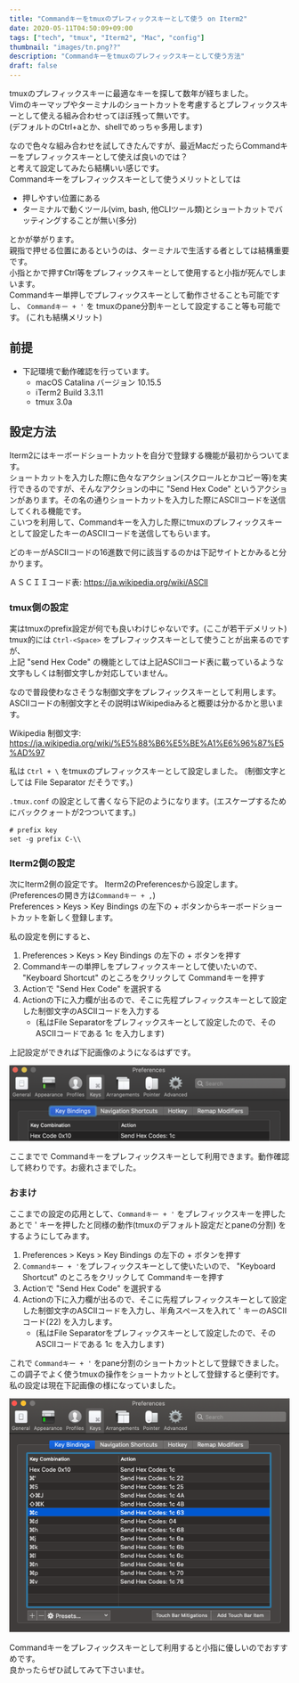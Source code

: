 ```yaml
---
title: "Commandキーをtmuxのプレフィックスキーとして使う on Iterm2"
date: 2020-05-11T04:50:09+09:00
tags: ["tech", "tmux", "Iterm2", "Mac", "config"]
thumbnail: "images/tn.png??"
description: "Commandキーをtmuxのプレフィックスキーとして使う方法"
draft: false
---
```


tmuxのプレフィックスキーに最適なキーを探して数年が経ちました。  
Vimのキーマップやターミナルのショートカットを考慮するとプレフィックスキーとして使える組み合わせってほぼ残って無いです。  
(デフォルトのCtrl+aとか、shellでめっちゃ多用します)  

なので色々な組み合わせを試してきたんですが、最近MacだったらCommandキーをプレフィックスキーとして使えば良いのでは？  
と考えて設定してみたら結構いい感じです。  
Commandキーをプレフィックスキーとして使うメリットとしては

- 押しやすい位置にある
- ターミナルで動くツール(vim, bash, 他CLIツール類)とショートカットでバッティングすることが無い(多分)

とかが挙がります。  
親指で押せる位置にあるというのは、ターミナルで生活する者としては結構重要です。  
小指とかで押すCtrl等をプレフィックスキーとして使用すると小指が死んでしまいます。  
Commandキー単押しでプレフィックスキーとして動作させることも可能ですし、 `Commandキー + '` を tmuxのpane分割キーとして設定すること等も可能です。
(これも結構メリット)

## 前提

- 下記環境で動作確認を行っています。
    - macOS Catalina バージョン 10.15.5
    - iTerm2 Build 3.3.11
    - tmux 3.0a

## 設定方法

Iterm2にはキーボードショートカットを自分で登録する機能が最初からついてます。  
ショートカットを入力した際に色々なアクション(スクロールとかコピー等)を実行できるのですが、そんなアクションの中に "Send Hex Code" というアクションがあります。その名の通りショートカットを入力した際にASCIIコードを送信してくれる機能です。  
こいつを利用して、Commandキーを入力した際にtmuxのプレフィックスキーとして設定したキーのASCIIコードを送信してもらいます。

どのキーがASCIIコードの16進数で何に該当するのかは下記サイトとかみると分かります。

ＡＳＣＩＩコード表: https://ja.wikipedia.org/wiki/ASCII

### tmux側の設定

実はtmuxのprefix設定が何でも良いわけじゃないです。(ここが若干デメリット)  
tmux的には `Ctrl-<Space>` をプレフィックスキーとして使うことが出来るのですが、  
上記 "send Hex Code" の機能としては上記ASCIIコード表に載っているような文字もしくは制御文字しか対応していません。  

なので普段使わなさそうな制御文字をプレフィックスキーとして利用します。  
ASCIIコードの制御文字とその説明はWikipediaみると概要は分かるかと思います。

Wikipedia 制御文字: https://ja.wikipedia.org/wiki/%E5%88%B6%E5%BE%A1%E6%96%87%E5%AD%97

私は `Ctrl + \` をtmuxのプレフィックスキーとして設定しました。 (制御文字としては File Separator だそうです。)

`.tmux.conf` の設定として書くなら下記のようになります。(エスケープするためにバッククォートが2つついてます。)

```
# prefix key
set -g prefix C-\\
```

### Iterm2側の設定

次にIterm2側の設定です。 Iterm2のPreferencesから設定します。(Preferencesの開き方は`Commandキー + ,`)  
Preferences > Keys > Key Bindings の左下の + ボタンからキーボードショートカットを新しく登録します。  

私の設定を例にすると、

1. Preferences > Keys > Key Bindings の左下の + ボタンを押す
2. Commandキーの単押しをプレフィックスキーとして使いたいので、 "Keyboard Shortcut" のところをクリックして Commandキーを押す
3. Actionで "Send Hex Code" を選択する
4. Actionの下に入力欄が出るので、そこに先程プレフィックスキーとして設定した制御文字のASCIIコードを入力する
    - (私はFile Separatorをプレフィックスキーとして設定したので、そのASCIIコードである 1c を入力します)

上記設定ができれば下記画像のようになるはずです。

![Commandキーをプレフィックスキーとして設定できたときの画像](./hexcode-setting.png)

ここまでで Commandキーをプレフィックスキーとして利用できます。動作確認して終わりです。お疲れさまでした。

### おまけ

ここまでの設定の応用として、`Commandキー + '` をプレフィックスキーを押したあとで ' キーを押したと同様の動作(tmuxのデフォルト設定だとpaneの分割) をするようにしてみます。

1. Preferences > Keys > Key Bindings の左下の + ボタンを押す
2. `Commandキー + '`をプレフィックスキーとして使いたいので、 "Keyboard Shortcut" のところをクリックして Commandキーを押す
3. Actionで "Send Hex Code" を選択する
4. Actionの下に入力欄が出るので、そこに先程プレフィックスキーとして設定した制御文字のASCIIコードを入力し、半角スペースを入れて ' キーのASCIIコード(22) を入力します。
    - (私はFile Separatorをプレフィックスキーとして設定したので、そのASCIIコードである 1c を入力します)

これで `Commandキー + '` をpane分割のショートカットとして登録できました。  
この調子でよく使うtmuxの操作をショートカットとして登録すると便利です。私の設定は現在下記画像の様になっていました。

![色々設定できたときの画像](./hexcode-setting2.png)

Commandキーをプレフィックスキーとして利用すると小指に優しいのでおすすめです。  
良かったらぜひ試してみて下さいませ。
